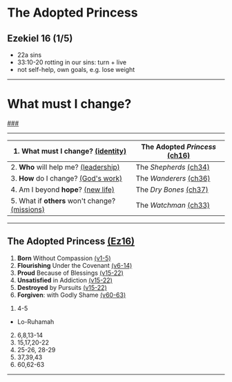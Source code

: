 <!-- .slide: <%= bg("unsplash-Jztmx9yqjBw-stars.jpg") %> id="title" -->
# The Adopted Princess
## Ezekiel 16 (1/5)

>>>
+ 22a sins
+ 33:10-20 rotting in our sins: turn + live
+ not self-help, own goals, e.g. lose weight

---
<!-- .slide: data-background="white" -->
# **What** must I change?

[###](#/outline "secret")

---

| 1. **What** must I change? [(identity)](# "ref") | The Adopted *Princess* [(ch16)](# "ref") |
| --- | --- |
| 2. **Who** will help me? [(leadership)](# "ref") | The *Shepherds* [(ch34)](# "ref") |
| 3. **How** do I change? [(God's work)](# "ref") | The *Wanderers* [(ch36)](# "ref") |
| 4. Am I beyond **hope**? [(new life)](# "ref") | The *Dry Bones* [(ch37)](# "ref") |
| 5. What if **others** won't change? [(missions)](# "ref") | The *Watchman* [(ch33)](# "ref") |

---
<!-- .slide: <%= bg("unsplash-Jztmx9yqjBw-stars.jpg") %> id="outline" class="outline" -->
## The Adopted Princess [(Ez16)](# "ref")
1. **Born** Without Compassion [(v1-5)](# "ref")
1. **Flourishing** Under the Covenant [(v6-14)](# "ref")
1. **Proud** Because of Blessings [(v15-22)](# "ref")
1. **Unsatisfied** in Addiction [(v15-22)](# "ref")
1. **Destroyed** by Pursuits [(v15-22)](# "ref")
1. **Forgiven**: with Godly Shame [(v60-63)](# "ref")

>>>
1. 4-5
  + Lo-Ruhamah
2. 6,8,13-14
3. 15,17,20-22
4. 25-26, 28-29
5. 37,39,43
6. 60,62-63

---
<!-- .slide: <%= bg("unsplash-Jztmx9yqjBw-stars.jpg") %> class="empty" -->
